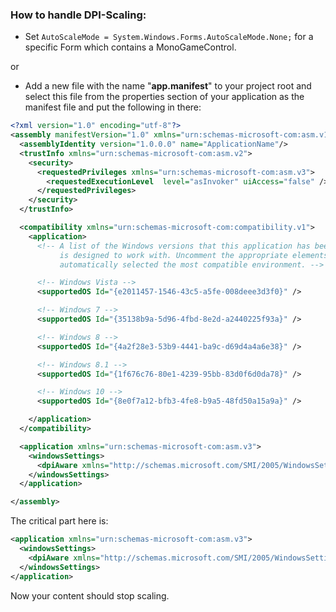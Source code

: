 ### How to handle DPI-Scaling:

* Set `AutoScaleMode = System.Windows.Forms.AutoScaleMode.None;` for a specific Form which contains a MonoGameControl.

or

* Add a new file with the name "**app.manifest**" to your project root and select this file from the properties section of your application
as the manifest file and put the following in there:

```xml
<?xml version="1.0" encoding="utf-8"?>
<assembly manifestVersion="1.0" xmlns="urn:schemas-microsoft-com:asm.v1">
  <assemblyIdentity version="1.0.0.0" name="ApplicationName"/>
  <trustInfo xmlns="urn:schemas-microsoft-com:asm.v2">
    <security>
      <requestedPrivileges xmlns="urn:schemas-microsoft-com:asm.v3">
        <requestedExecutionLevel  level="asInvoker" uiAccess="false" />
      </requestedPrivileges>
    </security>
  </trustInfo>

  <compatibility xmlns="urn:schemas-microsoft-com:compatibility.v1">
    <application>
      <!-- A list of the Windows versions that this application has been tested on and is
           is designed to work with. Uncomment the appropriate elements and Windows will 
           automatically selected the most compatible environment. -->

      <!-- Windows Vista -->
      <supportedOS Id="{e2011457-1546-43c5-a5fe-008deee3d3f0}" />

      <!-- Windows 7 -->
      <supportedOS Id="{35138b9a-5d96-4fbd-8e2d-a2440225f93a}" />

      <!-- Windows 8 -->
      <supportedOS Id="{4a2f28e3-53b9-4441-ba9c-d69d4a4a6e38}" />

      <!-- Windows 8.1 -->
      <supportedOS Id="{1f676c76-80e1-4239-95bb-83d0f6d0da78}" />

      <!-- Windows 10 -->
      <supportedOS Id="{8e0f7a12-bfb3-4fe8-b9a5-48fd50a15a9a}" />

    </application>
  </compatibility>

  <application xmlns="urn:schemas-microsoft-com:asm.v3">
    <windowsSettings>
      <dpiAware xmlns="http://schemas.microsoft.com/SMI/2005/WindowsSettings">true</dpiAware>
    </windowsSettings>
  </application>

</assembly>

```

The critical part here is:

```xml
<application xmlns="urn:schemas-microsoft-com:asm.v3">
  <windowsSettings>
    <dpiAware xmlns="http://schemas.microsoft.com/SMI/2005/WindowsSettings">true</dpiAware>
  </windowsSettings>
</application>
 ```


Now your content should stop scaling.
